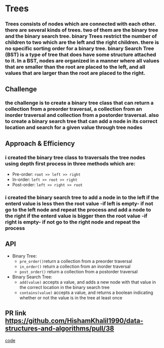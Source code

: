 # Trees
### Trees consists of nodes which are connected with each other. there are several kinds of trees. two of them are the binary tree and the binary search tree. binary Trees restrict the number of children to two which are the left and the right children. there is no specific sorting order for a binary tree. binary Search Tree (BST) is a type of tree that does have some structure attached to it. In a BST, nodes are organized in a manner where all values that are smaller than the root are placed to the left, and all values that are larger than the root are placed to the right.

## Challenge
### the challenge is to create a binary tree class that can return a collection from a preorder traversal, a collection from an inorder traversal and collection from a postorder traversal. also to create a binary search tree that can add a node in its correct location and search for a given value through tree nodes

## Approach & Efficiency
### i created the binary tree class to traversals the tree nodes using depth first process in three methods which are:
- Pre-order: `root >> left >> right`
- In-order: `left >> root >> right`
- Post-order: `left >> right >> root`
### i created the binary search tree to add a node in to the left if the enterd value is less then the root value -if left is empty- if not go to the left node and repeat the process and add a node to the right if the enterd value is bigger then the root value -if right is empty- if not go to the right node and repeat the process

## API
<!-- Description of each method publicly available in each of your trees -->
- Binary Tree:
    - `pre_order()`return a collection from a preorder traversal
    - `in_order()` return a collection from an inorder traversal
    - `post_order()` return a collection from a postorder traversal
- Binary Search Tree:
    - `add(value)` accepts a value, and adds a new node with that value in the correct location in the binary search tree
    - `contains(value)` accepts a value, and returns a boolean indicating whether or not the value is in the tree at least once

## PR link https://github.com/HishamKhalil1990/data-structures-and-algorithms/pull/38

[code](tree/tree.py)
